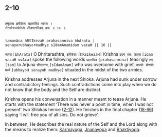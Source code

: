 ## 2-10


```shloka-sa

तमुवाच हृषीकेशः प्रहसन्निव भारत ।
सेनयोरुभयोर्मध्ये सीदमानमिदम् वचः ॥ १० ॥

```
```shloka-sa-hk

tamuvAca hRSIkezaH prahasanniva bhArata |
senayorubhayormadhye sIdamAnamidam vacaH || 10 ||

```
`भारत` `[bhArata]` O Dhritarashtra, `हृषीकेशः` `[hRSIkezaH]` Krishna `इदम् वचः उवाच` `[idam vacaH uvAca]` spoke the following words `प्रहसन्निव` `[prahasanniva]` teasingly `तम्` `[tam]` to Arjuna `सीदमानम्` `[sIdamAnam]` who was overcome with grief, `उभयोः सेनयोः मध्ये` `[ubhayoH senayoH madhye]` situated in the midst of the two armies.

Krishna addresses Arjuna in the next Shloka. Arjuna had sunk under sorrow and contradictory feelings. Such contradictions come into play when we do not know that the body and the Self are distinct. 

Krishna opens his conversation in a manner meant to tease Arjuna. He starts with the statement ‘There was never a point in time, when I was not present’ two Shlokas hence ([2-12](2-12.md)). He finishes in the final chapter ([18-66](18-66.md)) saying ‘I will free you of all sins. Do not grieve’.

In between, He describes the real nature of the Self and the Lord along with the means to realize them: 
[Karmayoga](Back-to-Basics.md#karmayOga_a_defn), 
[Jnanayoga](3-3.md#jnAnayOga_a_defn)
 and 
[Bhaktiyoga](Chapter_7.md#bhakti_a_defn).


